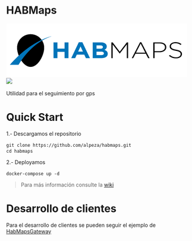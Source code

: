 # HABMaps

![](habmaps/uiserver/src/assets/img/brand/argon-react.png)
![](habmaps/uiserver/src/assets/img/brand/cap.png)

Utilidad para el seguimiento por gps

# Quick Start

1.- Descargamos el repositorio
``` 
git clone https://github.com/alpeza/habmaps.git
cd habmaps
```

2.- Deployamos

```
docker-compose up -d
```

> Para más información consulte la  [wiki](https://github.com/alpeza/habmaps/wiki)


# Desarrollo de clientes

Para el desarrollo de clientes se pueden seguir el ejemplo de [HabMapsGateway](https://github.com/alpeza/habmapsgateway)
